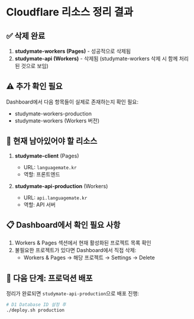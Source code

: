 # Cloudflare 리소스 정리 결과

## ✅ 삭제 완료
1. **studymate-workers (Pages)** - 성공적으로 삭제됨
2. **studymate-api (Workers)** - 삭제됨 (studymate-workers 삭제 시 함께 처리된 것으로 보임)

## ⚠️ 추가 확인 필요
Dashboard에서 다음 항목들이 실제로 존재하는지 확인 필요:
- studymate-workers-production
- studymate-workers (Workers 버전)

## 🎯 현재 남아있어야 할 리소스
1. **studymate-client** (Pages)
   - URL: `languagemate.kr`
   - 역할: 프론트엔드

2. **studymate-api-production** (Workers)
   - URL: `api.languagemate.kr`
   - 역할: API 서버

## 📋 Dashboard에서 확인 필요 사항
1. Workers & Pages 섹션에서 현재 활성화된 프로젝트 목록 확인
2. 불필요한 프로젝트가 있다면 Dashboard에서 직접 삭제:
   - Workers & Pages → 해당 프로젝트 → Settings → Delete

## 🚀 다음 단계: 프로덕션 배포
정리가 완료되면 `studymate-api-production`으로 배포 진행:

```bash
# D1 Database ID 설정 후
./deploy.sh production
```